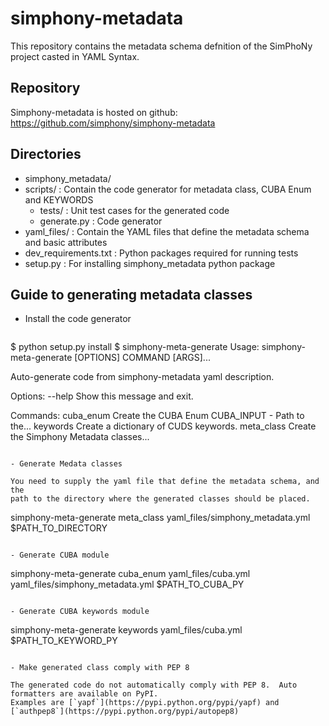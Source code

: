 # simphony-metadata

This repository contains the metadata schema defnition of the SimPhoNy project  casted in YAML Syntax.


Repository
----------

Simphony-metadata is hosted on github: https://github.com/simphony/simphony-metadata


Directories
-----------
 - simphony_metadata/
  - scripts/ : Contain the code generator for metadata class, CUBA Enum and KEYWORDS
    - tests/ : Unit test cases for the generated code
    - generate.py : Code generator
 - yaml_files/ : Contain the YAML files that define the metadata schema and basic attributes
 - dev_requirements.txt : Python packages required for running tests
 - setup.py : For installing simphony_metadata python package

Guide to generating metadata classes
------------------------------------

- Install the code generator

  ```
$ python setup.py install
$ simphony-meta-generate
 Usage: simphony-meta-generate [OPTIONS] COMMAND [ARGS]...

  Auto-generate code from simphony-metadata yaml description.

Options:
  --help  Show this message and exit.

Commands:
  cuba_enum   Create the CUBA Enum CUBA_INPUT - Path to the...
  keywords    Create a dictionary of CUDS keywords.
  meta_class  Create the Simphony Metadata classes...
  ```

- Generate Medata classes

  You need to supply the yaml file that define the metadata schema, and the
  path to the directory where the generated classes should be placed.
  ```
simphony-meta-generate meta_class yaml_files/simphony_metadata.yml $PATH_TO_DIRECTORY
  ```

- Generate CUBA module

  ```
simphony-meta-generate cuba_enum yaml_files/cuba.yml yaml_files/simphony_metadata.yml $PATH_TO_CUBA_PY
  ```

- Generate CUBA keywords module

  ```
simphony-meta-generate keywords yaml_files/cuba.yml $PATH_TO_KEYWORD_PY
  ```

- Make generated class comply with PEP 8
 
  The generated code do not automatically comply with PEP 8.  Auto formatters are available on PyPI.
  Examples are [`yapf`](https://pypi.python.org/pypi/yapf) and [`authpep8`](https://pypi.python.org/pypi/autopep8)
